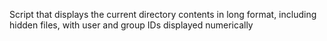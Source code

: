 Script that displays the current directory contents in long format, including hidden files, with user and group IDs displayed numerically
